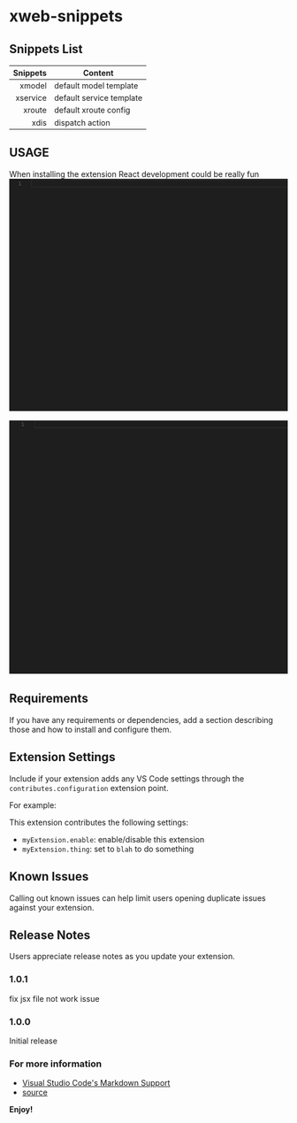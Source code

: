 
# xweb-snippets


## Snippets List
| Snippets | Content |
| -------: | --------|
| xmodel | default model template |
| xservice | default service template |
| xroute | default xroute config |
| xdis | dispatch action |

## USAGE
When installing the extension React development could be really fun
![create xweb model](https://raw.githubusercontent.com/LittleBreak/xweb-snippets/master/art/xmodel.gif)


![create xweb service](https://raw.githubusercontent.com/LittleBreak/xweb-snippets/master/art/xservice.gif)

## Requirements

If you have any requirements or dependencies, add a section describing those and how to install and configure them.

## Extension Settings

Include if your extension adds any VS Code settings through the `contributes.configuration` extension point.

For example:

This extension contributes the following settings:

* `myExtension.enable`: enable/disable this extension
* `myExtension.thing`: set to `blah` to do something

## Known Issues

Calling out known issues can help limit users opening duplicate issues against your extension.


## Release Notes

Users appreciate release notes as you update your extension.
### 1.0.1

fix jsx file not work issue

### 1.0.0

Initial release


### For more information

* [Visual Studio Code's Markdown Support](http://code.visualstudio.com/docs/languages/markdown)
* [source](https://github.com/LittleBreak/xweb-snippets)

**Enjoy!**

